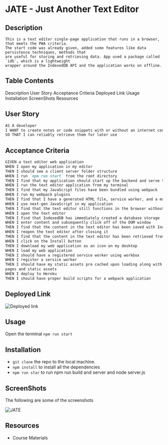 # JATE - Just Another Text Editor

## Description

```
This is a text editor single-page application that runs in a browser, that meets the PWA criteria.
The start code was already given, added some features like data persistence techniques, methods that
are useful for storing and retrieving data. App used a package called `idb`, which is a lightweight
wrapper around the IndexedDB API and the application works on offline.
```

## Table Contents

Description
User Story
Acceptance Criteria
Deployed Link
Usage
Installation
ScreenShots
Resources

## User Story

```md
AS A developer
I WANT to create notes or code snippets with or without an internet connection
SO THAT I can reliably retrieve them for later use
```

## Acceptance Criteria

```md
GIVEN a text editor web application
WHEN I open my application in my editor
THEN I should see a client server folder structure
WHEN I run `npm run start` from the root directory
THEN I find that my application should start up the backend and serve the client
WHEN I run the text editor application from my terminal
THEN I find that my JavaScript files have been bundled using webpack
WHEN I run my webpack plugins
THEN I find that I have a generated HTML file, service worker, and a manifest file
WHEN I use next-gen JavaScript in my application
THEN I find that the text editor still functions in the browser without errors
WHEN I open the text editor
THEN I find that IndexedDB has immediately created a database storage
WHEN I enter content and subsequently click off of the DOM window
THEN I find that the content in the text editor has been saved with IndexedDB
WHEN I reopen the text editor after closing it
THEN I find that the content in the text editor has been retrieved from our IndexedDB
WHEN I click on the Install button
THEN I download my web application as an icon on my desktop
WHEN I load my web application
THEN I should have a registered service worker using workbox
WHEN I register a service worker
THEN I should have my static assets pre cached upon loading along with subsequent
pages and static assets
WHEN I deploy to Heroku
THEN I should have proper build scripts for a webpack application
```

## Deployed Link

![Deployed link](https://pwa-texteditor-app-f0a03820e591.herokuapp.com/)

## Usage

Open the terminal `npm run start`

## Installation

- `git clone` the repo to the local machine.
- `npm install` to install all the dependencies
- `npm run star` to run npm run build and server and node server.js

## ScreenShots

The following are some of the screenshots

![JATE]()

## Resources

- Course Materials
